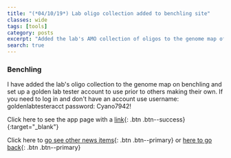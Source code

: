 ```yaml
---
title: "(*04/10/19*) Lab oligo collection added to benchling site"
classes: wide
tags: [tools]
category: posts
excerpt: "Added the lab's AMO collection of oligos to the genome map of Synechococcus on benchling for easy searching."
search: true    
---
```

### Benchling <br> 

I have added the lab's oligo collection to the genome map on benchling and set up a golden lab tester account to use prior to others making their own.
If you need to log in and don't have an account use
username: goldenlabtesteracct
password: Cyano7942!

Click here to see the app page with a [link](/Apps/#lab-oligos-on-benchling){: .btn .btn--success}{:target="_blank"}<br/>

Click here to     [go see other news items](/Blog/){: .btn .btn--primary} or [here to go back](/){: .btn .btn--primary}



